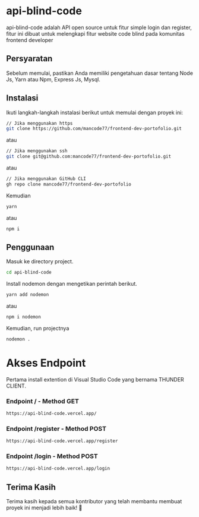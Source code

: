 # api-blind-code

api-blind-code adalah API open source untuk fitur simple login dan register, fitur ini dibuat untuk melengkapi fitur website code blind pada komunitas frontend developer

## Persyaratan

Sebelum memulai, pastikan Anda memiliki pengetahuan dasar tentang Node Js, Yarn atau Npm, Express Js, Mysql.

## Instalasi

Ikuti langkah-langkah instalasi berikut untuk memulai dengan proyek ini:

```bash
// Jika menggunakan https
git clone https://github.com/mancode77/frontend-dev-portofolio.git
```

atau

```bash
// Jika menggunakan ssh
git clone git@github.com:mancode77/frontend-dev-portofolio.git
```

atau 

```bash
// Jika menggunakan GitHub CLI
gh repo clone mancode77/frontend-dev-portofolio
```

Kemudian

```bash
yarn
```

atau 

```bash
npm i
```

## Penggunaan

Masuk ke directory project.

```bash
cd api-blind-code
```

Install nodemon dengan mengetikan perintah berikut.

```bash
yarn add nodemon
```

atau

```bash
npm i nodemon
```

Kemudian, run projectnya

```bash
nodemon .
```

# Akses Endpoint

Pertama install extention di Visual Studio Code yang bernama THUNDER CLIENT.

### Endpoint / - Method GET
```bash
https://api-blind-code.vercel.app/
```

### Endpoint /register - Method POST
```bash
https://api-blind-code.vercel.app/register
```

### Endpoint /login - Method POST
```bash
https://api-blind-code.vercel.app/login
```

## Terima Kasih

Terima kasih kepada semua kontributor yang telah membantu membuat proyek ini menjadi lebih baik! 🙌
